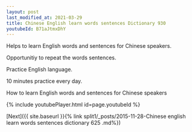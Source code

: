 ```yaml
---
layout: post
last_modified_at: 2021-03-29
title: Chinese English learn words sentences Dictionary 930 
youtubeId: B71aJtmxDhY
---
```

 
 
Helps to learn English words and sentences for Chinese speakers.

Opportunitiy to repeat the words sentences. 

Practice English language. 
 
10 minutes practice every day. 
 
How to learn English words and sentences for Chinese speakers 
 
{% include youtubePlayer.html id=page.youtubeId %}
 
 
[Next]({{ site.baseurl }}{% link  split1/_posts/2015-11-28-Chinese english learn words sentences dictionary 625 .md%})
 
